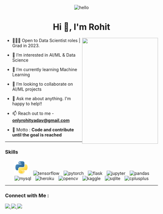 <p align="center"> <img src="https://raw.githubusercontent.com/Vrindagupta6828/Vrindagupta6828/master/assest/hello.gif" alt="hello" /> </p>
<h1 align="center">Hi 👋, I'm Rohit</h1>

<img align="right" width="250" height="350" src="https://user-images.githubusercontent.com/76843281/105200067-705e8800-5b65-11eb-9cfc-bbb74fdb8987.png"/>

- 🧑🏻‍💻 Open to Data Scientist roles | Grad in 2023.

- 👀 I’m interested in AI/ML & Data Science
- 🌱 I’m currently learning Machine Learning
- 👯 I’m looking to collaborate on AI/ML projects
- 💬 Ask me about anything. I'm happy to help!!
- 📫 Reach out to me - **onlyrohityadav@gmail.com**
- 🎯 Motto : **Code and contribute until the goal is reached**

---

### Skills

<p align="center">
<img src="https://raw.githubusercontent.com/devicons/devicon/master/icons/python/python-original.svg" alt="react" width="50" hspace="5" height="50"/>
<img src="https://cdn.jsdelivr.net/gh/devicons/devicon/icons/tensorflow/tensorflow-original.svg" alt="tensorflow" width="50" hspace="5" height="50" />
<img src="https://cdn.jsdelivr.net/gh/devicons/devicon/icons/pytorch/pytorch-original.svg" alt="pytorch" width="50" hspace="5" height="50" />
<img src="https://cdn.jsdelivr.net/gh/devicons/devicon/icons/flask/flask-original.svg"
alt="flask" width="50" hspace="5" height="50" />
<img src="https://cdn.jsdelivr.net/gh/devicons/devicon/icons/jupyter/jupyter-original-wordmark.svg" alt="jupyter" width="50" hspace="5" height="50" />
<img src="https://cdn.jsdelivr.net/gh/devicons/devicon/icons/pandas/pandas-original-wordmark.svg" alt="pandas" width="50" hspace="5" height="50" />
<img src="https://cdn.jsdelivr.net/gh/devicons/devicon/icons/mysql/mysql-original-wordmark.svg"
alt="mysql" width="50" hspace="5" height="50" />
<img src="https://cdn.jsdelivr.net/gh/devicons/devicon/icons/heroku/heroku-plain-wordmark.svg"
alt="heroku" width="50" hspace="5" height="50" />
<img src="https://cdn.jsdelivr.net/gh/devicons/devicon/icons/opencv/opencv-original-wordmark.svg" alt="opencv" width="50" hspace="5" height="50"/>
<img src="https://cdn.jsdelivr.net/gh/devicons/devicon/icons/kaggle/kaggle-original-wordmark.svg"
alt="kaggle" width="50" hspace="5" height="50"/>
<img src="https://cdn.jsdelivr.net/gh/devicons/devicon/icons/sqlite/sqlite-original-wordmark.svg"
alt="sqlite" width="50" hspace="5" height="50"/>
<img src="https://cdn.jsdelivr.net/gh/devicons/devicon/icons/cplusplus/cplusplus-original.svg"
alt="cplusplus" width="50" hspace="5" height="50" />
</p>



---

<h3> Connect with Me :</h3>

   <a href="https://www.linkedin.com/in/a-p-dhyaneswaran-873319197/">
        <img height="30" src="https://img.shields.io/badge/linkedin-blue.svg?&style=for-the-badge&logo=linkedin&logoColor=white"/>
      </a>

   <a href="https://github.com/DenC16">
        <img height="30" src="https://img.shields.io/badge/Github-%23000000.svg?&style=for-the-badge&logo=github&logoColor=white"/>
      </a>
   <a href="mailto:dhyanraj16@gmail.com">
        <img height="30" src="https://img.shields.io/badge/gmail-c14438?&style=for-the-badge&logo=gmail&logoColor=white">
      </a>
</p>
